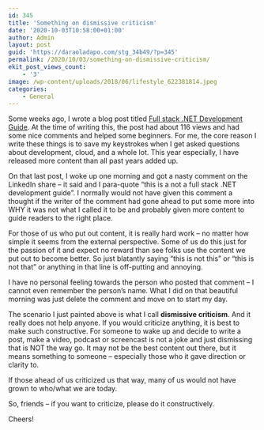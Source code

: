```yaml
---
id: 345
title: 'Something on dismissive criticism'
date: '2020-10-03T10:58:00+01:00'
author: Admin
layout: post
guid: 'https://daraoladapo.com/stg_34b49/?p=345'
permalink: /2020/10/03/something-on-dismissive-criticism/
ekit_post_views_count:
    - '3'
image: /wp-content/uploads/2018/06/lifestyle_622381814.jpeg
categories:
    - General
---
```


Some weeks ago, I wrote a blog post titled [Full stack .NET Development Guide](https://daraoladapo.com/full-stack-net-development-guide/). At the time of writing this, the post had about 116 views and had some nice comments and helped some beginners. For me, the core reason I write these things is to save my keystrokes when I get asked questions about development, cloud, and a whole lot. This year especially, I have released more content than all past years added up.

On that last post, I woke up one morning and got a nasty comment on the LinkedIn share – it said and I para-quote “this is a not a full stack .NET development guide”. I normally would not have given this comment a thought if the writer of the comment had gone ahead to put some more into WHY it was not what I called it to be and probably given more content to guide readers to the right place.

For those of us who put out content, it is really hard work – no matter how simple it seems from the external perspective. Some of us do this just for the passion of it and expect no reward than see folks use the content we put out to become better. So just blatantly saying “this is not this” or “this is not that” or anything in that line is off-putting and annoying.

I have no personal feeling towards the person who posted that comment – I cannot even remember the person’s name. What I did on that beautiful morning was just delete the comment and move on to start my day.

The scenario I just painted above is what I call **dismissive criticism**. And it really does not help anyone. If you would criticize anything, it is best to make such constructive. For someone to wake up and decide to write a post, make a video, podcast or screencast is not a joke and just dismissing that is NOT the way go. It may not be the best content out there, but it means something to someone – especially those who it gave direction or clarity to.

If those ahead of us criticized us that way, many of us would not have grown to who/what we are today.

So, friends – if you want to criticize, please do it constructively.

Cheers!